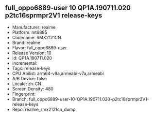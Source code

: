 ## full_oppo6889-user 10 QP1A.190711.020 p2tc16sprmpr2V1 release-keys
- Manufacturer: realme
- Platform: mt6885
- Codename: RMX2121CN
- Brand: realme
- Flavor: full_oppo6889-user
- Release Version: 10
- Id: QP1A.190711.020
- Incremental: 
- Tags: release-keys
- CPU Abilist: arm64-v8a,armeabi-v7a,armeabi
- A/B Device: false
- Locale: zh-CN
- Screen Density: 480
- Fingerprint: 
- Branch: full_oppo6889-user-10-QP1A.190711.020-p2tc16sprmpr2V1-release-keys
- Repo: realme_rmx2121cn_dump
